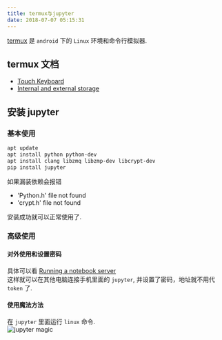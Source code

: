 ```yaml
---
title: termux与jupyter
date: 2018-07-07 05:15:31
---
```


[termux](https://github.com/termux/termux-app) 是 `android` 下的 `Linux` 环境和命令行模拟器.

## termux 文档

- [Touch Keyboard](https://wiki.termux.com/wiki/Touch_Keyboard)
- [Internal and external storage](https://wiki.termux.com/wiki/Internal_and_external_storage)

## 安装 jupyter

### 基本使用

```bash
apt update
apt install python python-dev
apt install clang libzmq libzmp-dev libcrypt-dev
pip install jupyter
```

如果漏装依赖会报错

- 'Python.h' file not found
- 'crypt.h' file not found

安装成功就可以正常使用了.

### 高级使用

#### 对外使用和设置密码

具体可以看 [Running a notebook server](https://jupyter-notebook.readthedocs.io/en/stable/public_server.html)  
这样就可以在其他电脑连接手机里面的 `jupyter`, 并设置了密码，地址就不用代 `token` 了.

#### 使用魔法方法

在 `jupyter` 里面运行 `linux` 命令.  
![jupyter magic](/blog/assert/2018-07-07.png)
